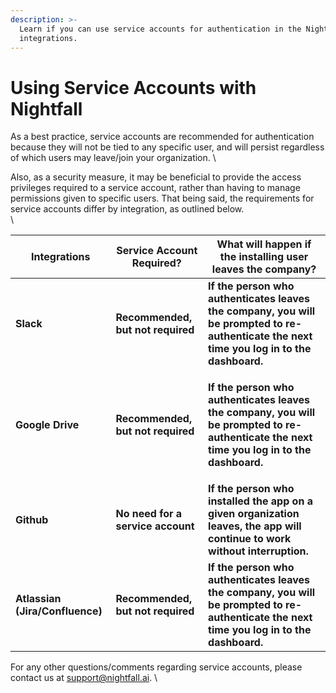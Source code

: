 ```yaml
---
description: >-
  Learn if you can use service accounts for authentication in the Nightfall
  integrations.
---
```


# Using Service Accounts with Nightfall

As a best practice, service accounts are recommended for authentication because they will not be tied to any specific user, and will persist regardless of which users may leave/join your organization. \


Also, as a security measure, it may be beneficial to provide the access privileges required to a service account, rather than having to manage permissions given to specific users. That being said, the requirements for service accounts differ by integration, as outlined below.\
\


| **Integrations**                | **Service Account Required?**     | **What will happen if the installing user leaves the company?**                                                                                                    |
| ------------------------------- | --------------------------------- | ------------------------------------------------------------------------------------------------------------------------------------------------------------------ |
| **Slack**                       | **Recommended, but not required** | **If the person who authenticates leaves the company, you will be prompted to re-authenticate the next time you log in to the dashboard.**                         |
| **Google Drive**                | **Recommended, but not required** | <p><strong>If the person who authenticates leaves the company, you will be prompted to re-authenticate the next time you log in to the dashboard.</strong><br></p> |
| **Github**                      | **No need for a service account** | **If the person who installed the app on a given organization leaves, the app will continue to work without interruption.**                                        |
| **Atlassian (Jira/Confluence)** | **Recommended, but not required** | **If the person who authenticates leaves the company, you will be prompted to re-authenticate the next time you log in to the dashboard.**                         |

For any other questions/comments regarding service accounts, please contact us at [support@nightfall.ai](mailto:support@nightfall.ai). \
